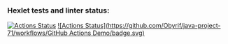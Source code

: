 ### Hexlet tests and linter status:
[![Actions Status](https://github.com/Obyrif/java-project-71/workflows/hexlet-check/badge.svg)](https://github.com/Obyrif/java-project-71/actions)
[![Actions Status](https://github.com/Obyrif/java-project-71/workflows/GitHub Actions Demo/badge.svg)](https://github.com/<USERNAME>/<REPOSITORY>/actions)
